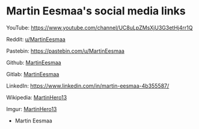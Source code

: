# Martin Eesmaa's social media links

YouTube: https://www.youtube.com/channel/UC8uLpZMsXjU3G3etHj4rr1Q

Reddit: [u/MartinEesmaa](https://reddit.com/u/MartinEesmaa)

Pastebin: https://pastebin.com/u/MartinEesmaa

Github: [MartinEesmaa](https://github.com/MartinEesmaa)

Gitlab: [MartinEesmaa](https://gitlab.com/MartinEesmaa)

LinkedIn: https://www.linkedin.com/in/martin-eesmaa-4b355587/

Wikipedia: [MartinHero13](https://en.wikipedia.org/wiki/User:MartinHero13)

Imgur: [MartinHero13](https://imgur.com/user/MartinHero13)

- Martin Eesmaa
